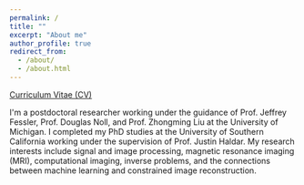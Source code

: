 ```yaml
---
permalink: /
title: ""
excerpt: "About me"
author_profile: true
redirect_from: 
  - /about/
  - /about.html
---
```


[Curriculum Vitae (CV)](https://ralobos.github.io/files/df_resume.pdf)

I'm a postdoctoral researcher working under the guidance of Prof. Jeffrey Fessler, Prof. Douglas Noll, and Prof. Zhongming Liu at the University of Michigan. I completed my PhD studies at the University of Southern California working under the supervision of Prof. Justin Haldar.  My research interests include signal and image processing, magnetic resonance imaging (MRI), computational imaging, inverse problems, and the connections between machine learning and constrained image reconstruction.

